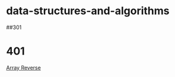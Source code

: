 # data-structures-and-algorithms

##301


# 401
[Array Reverse](https://github.com/TRose2014/data-structures-and-algorithms/tree/master/code-challenges/401/arrayReverse)
